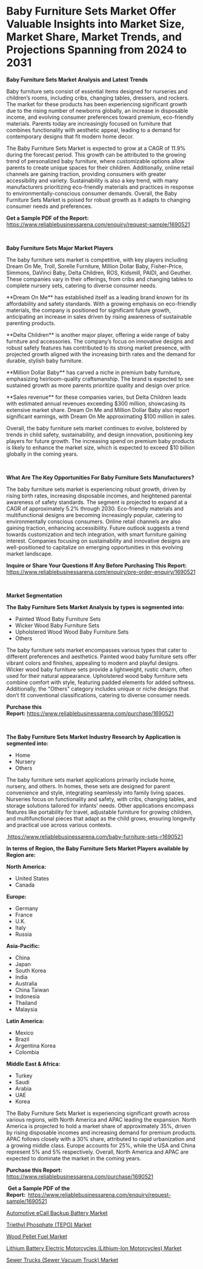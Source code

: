 <p><h1>Baby Furniture Sets Market Offer Valuable Insights into Market Size, Market Share, Market Trends, and Projections Spanning from 2024 to 2031</h1></p><p><strong>Baby Furniture Sets Market Analysis and Latest Trends</strong></p>
<p><p>Baby furniture sets consist of essential items designed for nurseries and children’s rooms, including cribs, changing tables, dressers, and rockers. The market for these products has been experiencing significant growth due to the rising number of newborns globally, an increase in disposable income, and evolving consumer preferences toward premium, eco-friendly materials. Parents today are increasingly focused on furniture that combines functionality with aesthetic appeal, leading to a demand for contemporary designs that fit modern home decor.</p><p>The Baby Furniture Sets Market is expected to grow at a CAGR of 11.9% during the forecast period. This growth can be attributed to the growing trend of personalized baby furniture, where customizable options allow parents to create unique spaces for their children. Additionally, online retail channels are gaining traction, providing consumers with greater accessibility and variety. Sustainability is also a key trend, with many manufacturers prioritizing eco-friendly materials and practices in response to environmentally-conscious consumer demands. Overall, the Baby Furniture Sets Market is poised for robust growth as it adapts to changing consumer needs and preferences.</p></p>
<p><strong>Get a Sample PDF of the Report:&nbsp;</strong> <a href="https://www.reliablebusinessarena.com/enquiry/request-sample/1690521?utm_campaign=1596&utm_medium=2&utm_source=Github&utm_content=ia&utm_term=17102024&utm_id=baby-furniture-sets">https://www.reliablebusinessarena.com/enquiry/request-sample/1690521</a></p>
<p>&nbsp;</p>
<p><strong>Baby Furniture Sets Major Market Players</strong></p>
<p><p>The baby furniture sets market is competitive, with key players including Dream On Me, Troll, Sorelle Furniture, Million Dollar Baby, Fisher-Price, Simmons, DaVinci Baby, Delta Children, ROS, Kidsmill, PAIDI, and Geuther. These companies vary in their offerings, from cribs and changing tables to complete nursery sets, catering to diverse consumer needs.</p><p>**Dream On Me** has established itself as a leading brand known for its affordability and safety standards. With a growing emphasis on eco-friendly materials, the company is positioned for significant future growth, anticipating an increase in sales driven by rising awareness of sustainable parenting products.</p><p>**Delta Children** is another major player, offering a wide range of baby furniture and accessories. The company’s focus on innovative designs and robust safety features has contributed to its strong market presence, with projected growth aligned with the increasing birth rates and the demand for durable, stylish baby furniture.</p><p>**Million Dollar Baby** has carved a niche in premium baby furniture, emphasizing heirloom-quality craftsmanship. The brand is expected to see sustained growth as more parents prioritize quality and design over price. </p><p>**Sales revenue** for these companies varies, but Delta Children leads with estimated annual revenues exceeding $300 million, showcasing its extensive market share. Dream On Me and Million Dollar Baby also report significant earnings, with Dream On Me approximating $100 million in sales. </p><p>Overall, the baby furniture sets market continues to evolve, bolstered by trends in child safety, sustainability, and design innovation, positioning key players for future growth. The increasing spend on premium baby products is likely to enhance the market size, which is expected to exceed $10 billion globally in the coming years.</p></p>
<p>&nbsp;</p>
<p><strong>What Are The Key Opportunities For Baby Furniture Sets Manufacturers?</strong></p>
<p><p>The baby furniture sets market is experiencing robust growth, driven by rising birth rates, increasing disposable incomes, and heightened parental awareness of safety standards. The segment is projected to expand at a CAGR of approximately 5.2% through 2030. Eco-friendly materials and multifunctional designs are becoming increasingly popular, catering to environmentally conscious consumers. Online retail channels are also gaining traction, enhancing accessibility. Future outlook suggests a trend towards customization and tech integration, with smart furniture gaining interest. Companies focusing on sustainability and innovative designs are well-positioned to capitalize on emerging opportunities in this evolving market landscape.</p></p>
<p><strong>Inquire or Share Your Questions If Any Before Purchasing This Report:</strong> <a href="https://www.reliablebusinessarena.com/enquiry/pre-order-enquiry/1690521?utm_campaign=1596&utm_medium=2&utm_source=Github&utm_content=ia&utm_term=17102024&utm_id=baby-furniture-sets">https://www.reliablebusinessarena.com/enquiry/pre-order-enquiry/1690521</a></p>
<p>&nbsp;</p>
<p><strong>Market Segmentation</strong></p>
<p><strong>The Baby Furniture Sets Market Analysis by types is segmented into:</strong></p>
<p><ul><li>Painted Wood Baby Furniture Sets</li><li>Wicker Wood Baby Furniture Sets</li><li>Upholstered Wood Wood Baby Furniture Sets</li><li>Others</li></ul></p>
<p><p>The baby furniture sets market encompasses various types that cater to different preferences and aesthetics. Painted wood baby furniture sets offer vibrant colors and finishes, appealing to modern and playful designs. Wicker wood baby furniture sets provide a lightweight, rustic charm, often used for their natural appearance. Upholstered wood baby furniture sets combine comfort with style, featuring padded elements for added softness. Additionally, the "Others" category includes unique or niche designs that don’t fit conventional classifications, catering to diverse consumer needs.</p></p>
<p><strong>Purchase this Report:&nbsp;</strong><a href="https://www.reliablebusinessarena.com/purchase/1690521?utm_campaign=1596&utm_medium=2&utm_source=Github&utm_content=ia&utm_term=17102024&utm_id=baby-furniture-sets">https://www.reliablebusinessarena.com/purchase/1690521</a></p>
<p>&nbsp;</p>
<p><strong>The Baby Furniture Sets Market Industry Research by Application is segmented into:</strong></p>
<p><ul><li>Home</li><li>Nursery</li><li>Others</li></ul></p>
<p><p>The baby furniture sets market applications primarily include home, nursery, and others. In homes, these sets are designed for parent convenience and style, integrating seamlessly into family living spaces. Nurseries focus on functionality and safety, with cribs, changing tables, and storage solutions tailored for infants’ needs. Other applications encompass features like portability for travel, adjustable furniture for growing children, and multifunctional pieces that adapt as the child grows, ensuring longevity and practical use across various contexts.</p></p>
<p><a href="https://www.reliablebusinessarena.com/baby-furniture-sets-r1690521?utm_campaign=1596&utm_medium=2&utm_source=Github&utm_content=ia&utm_term=17102024&utm_id=baby-furniture-sets">&nbsp;https://www.reliablebusinessarena.com/baby-furniture-sets-r1690521</a></p>
<p><strong>In terms of Region, the Baby Furniture Sets Market Players available by Region are:</strong></p>
<p>
    <p> <strong> North America: </strong>
        <ul>
            <li>United States</li>
            <li>Canada</li>
        </ul>
        </p> 
    <p> <strong> Europe: </strong>
        <ul>
            <li>Germany</li>
            <li>France</li>
            <li>U.K.</li>
            <li>Italy</li>
            <li>Russia</li>
        </ul>
        </p> 
    <p> <strong> Asia-Pacific: </strong>
        <ul>
            <li>China</li>
            <li>Japan</li>
            <li>South Korea</li>
            <li>India</li>
            <li>Australia</li>
            <li>China Taiwan</li>
            <li>Indonesia</li>
            <li>Thailand</li>
            <li>Malaysia</li>
        </ul>
        </p> 
    <p> <strong> Latin America: </strong>
        <ul>
            <li>Mexico</li>
            <li>Brazil</li>
            <li>Argentina Korea</li>
            <li>Colombia</li>
        </ul>
        </p> 
    <p> <strong> Middle East & Africa: </strong>
        <ul>
            <li>Turkey</li>
            <li>Saudi</li>
            <li>Arabia</li>
            <li>UAE</li>
            <li>Korea</li>
        </ul>
    </p>
    </p>
<p><p>The Baby Furniture Sets Market is experiencing significant growth across various regions, with North America and APAC leading the expansion. North America is projected to hold a market share of approximately 35%, driven by rising disposable incomes and increasing demand for premium products. APAC follows closely with a 30% share, attributed to rapid urbanization and a growing middle class. Europe accounts for 25%, while the USA and China represent 5% and 5% respectively. Overall, North America and APAC are expected to dominate the market in the coming years.</p></p>
<p><strong>Purchase this Report: </strong><a href="https://www.reliablebusinessarena.com/purchase/1690521?utm_campaign=1596&utm_medium=2&utm_source=Github&utm_content=ia&utm_term=17102024&utm_id=baby-furniture-sets">https://www.reliablebusinessarena.com/purchase/1690521</a></p>
<p>&nbsp;<strong>Get a Sample PDF of the Report:&nbsp;&nbsp;</strong><a href="https://www.reliablebusinessarena.com/enquiry/request-sample/1690521?utm_campaign=1596&utm_medium=2&utm_source=Github&utm_content=ia&utm_term=17102024&utm_id=baby-furniture-sets">https://www.reliablebusinessarena.com/enquiry/request-sample/1690521</a></p>
<p><strong></strong></p>
<p><p><a href="https://www.linkedin.com/pulse/global-automotive-ecall-backup-battery-market-share-1drte?utm_campaign=1596&utm_medium=2&utm_source=Github&utm_content=ia&utm_term=17102024&utm_id=baby-furniture-sets">Automotive eCall Backup Battery Market</a></p><p><a href="https://www.linkedin.com/pulse/triethyl-phosphate-tepo-market-strategic-insights-product-bsjuf?utm_campaign=1596&utm_medium=2&utm_source=Github&utm_content=ia&utm_term=17102024&utm_id=baby-furniture-sets">Triethyl Phosphate (TEPO) Market</a></p><p><a href="https://github.com/KamrulHadi87/Market-Research-Report-List-1/blob/main/wood-pellet-fuel-market.md?utm_campaign=1596&utm_medium=2&utm_source=Github&utm_content=ia&utm_term=17102024&utm_id=baby-furniture-sets">Wood Pellet Fuel Market</a></p><p><a href="https://www.linkedin.com/pulse/global-lithium-battery-electric-motorcycles-lithium-ion-rgcye?utm_campaign=1596&utm_medium=2&utm_source=Github&utm_content=ia&utm_term=17102024&utm_id=baby-furniture-sets">Lithium Battery Electric Motorcycles (Lithium-Ion Motorcycles) Market</a></p><p><a href="https://www.linkedin.com/pulse/consumer-behavior-shifts-sewer-trucks-vacuum-truck-zjvje?utm_campaign=1596&utm_medium=2&utm_source=Github&utm_content=ia&utm_term=17102024&utm_id=baby-furniture-sets">Sewer Trucks (Sewer Vacuum Truck) Market</a></p></p>